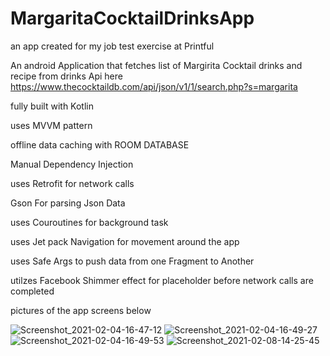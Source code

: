 # MargaritaCocktailDrinksApp 

an app created for my job test exercise at Printful

An android Application that fetches list of Margirita Cocktail drinks and recipe from drinks Api here https://www.thecocktaildb.com/api/json/v1/1/search.php?s=margarita

fully built with Kotlin

uses MVVM pattern

offline data caching with ROOM DATABASE

Manual Dependency Injection

uses Retrofit for network calls 

Gson For parsing Json Data

uses Couroutines for background task

uses Jet pack Navigation for movement around the app

uses Safe Args to push data from one Fragment to Another

utilzes Facebook Shimmer effect for placeholder before network calls are completed

pictures of the app screens below

![Screenshot_2021-02-04-16-47-12](https://user-images.githubusercontent.com/44091450/106928656-43af8200-66c8-11eb-98f1-02d9e8650228.png)
![Screenshot_2021-02-04-16-49-27](https://user-images.githubusercontent.com/44091450/106933293-0aebc900-6719-11eb-84f8-d905e96361e4.png)
![Screenshot_2021-02-04-16-49-53](https://user-images.githubusercontent.com/44091450/106928658-44e0af00-66c8-11eb-9fd5-07828c1b0397.png)
![Screenshot_2021-02-08-14-25-45](https://user-images.githubusercontent.com/44091450/107239139-6a79fb00-69dd-11eb-95b5-a4004ff47d14.png)








